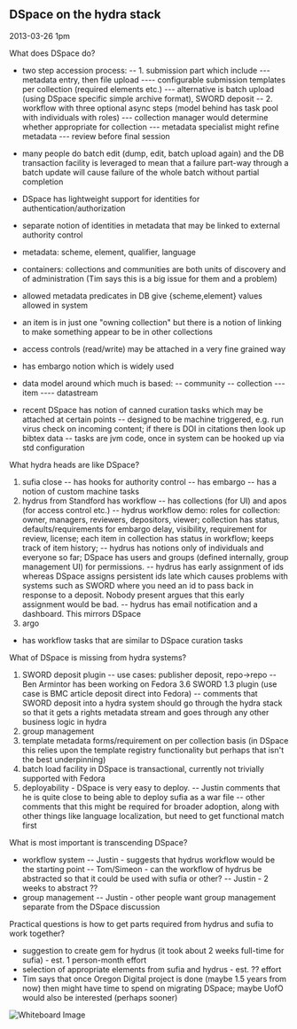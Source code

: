 DSpace on the hydra stack
-------------------------

2013-03-26 1pm

What does DSpace do?

- two step accession process:
-- 1. submission part which include
--- metadata entry, then file upload
---- configurable submission templates per collection (required elements etc.)
--- alternative is batch upload (using DSpace specific simple archive format), SWORD deposit
-- 2. workflow with three optional async steps (model behind has task pool with individuals with roles)
--- collection manager would determine whether appropriate for collection
--- metadata specialist might refine metadata
--- review before final session

- many people do batch edit (dump, edit, batch upload again) and the DB transaction facility is leveraged to mean that a failure part-way through a batch update will cause failure of the whole batch without partial completion

- DSpace has lightweight support for identities for authentication/authorization
- separate notion of identities in metadata that may be linked to external authority control

- metadata: scheme, element, qualifier, language
- containers: collections and communities are both units of discovery and of administration (Tim says this is a big issue for them and a problem)
- allowed metadata predicates in DB give {scheme,element} values allowed in system
- an item is in just one "owning collection" but there is a notion of linking to make something appear to be in other collections

- access controls (read/write) may be attached in a very fine grained way
- has embargo notion which is widely used

- data model around which much is based:
-- community
-- collection
--- item
---- datastream

- recent DSpace has notion of canned curation tasks which may be attached at certain points
-- designed to be machine triggered, e.g. run virus check on incoming content; if there is DOI in citations then look up bibtex data
-- tasks are jvm code, once in system can be hooked up via std configuration

What hydra heads are like DSpace?
1. sufia close
-- has hooks for authority control
-- has embargo
-- has a notion of custom machine tasks
2. hydrus from Standford has workflow
-- has collections (for UI) and apos (for access control etc.)
-- hydrus workflow demo: roles for collection: owner, managers, reviewers, depositors, viewer; collection has status, defaults/requirements for embargo delay, visibility, requirement for review, license; each item in collection has status in workflow; keeps track of item history;
-- hydrus has notions only of individuals and everyone so far; DSpace has users and groups (defined internally, group management UI) for permissions.
-- hydrus has early assignment of ids whereas DSpace assigns persistent ids late which causes problems with systems such as SWORD where you need an id to pass back in response to a deposit. Nobody present argues that this early assignment would be bad.
-- hydrus has email notification and a dashboard. This mirrors DSpace
3. argo
- has workflow tasks that are similar to DSpace curation tasks

What of DSpace is missing from hydra systems?
1. SWORD deposit plugin
-- use cases: publisher deposit, repo->repo
-- Ben Armintor has been working on Fedora 3.6 SWORD 1.3 plugin (use case is BMC article deposit direct into Fedora)
-- comments that SWORD deposit into a hydra system should go through the hydra stack so that it gets a rights metadata stream and goes through any other business logic in hydra
2. group management
3. template metadata forms/requirement on per collection basis (in DSpace this relies upon the template registry functionality but perhaps that isn't the best underpinning)
4. batch load facility in DSpace is transactional, currently not trivially supported with Fedora
5. deployability - DSpace is very easy to deploy.
-- Justin comments that he is quite close to being able to deploy sufia as a war file
-- other comments that this might be required for broader adoption, along with other things like language localization, but need to get functional match first

What is most important is transcending DSpace?
- workflow system
-- Justin - suggests that hydrus workflow would be the starting point
-- Tom/Simeon - can the workflow of hydrus be abstracted so that it could be used with sufia or other?
-- Justin - 2 weeks to abstract ??
- group management
-- Justin - other people want group management separate from the DSpace discussion

Practical questions is how to get parts required from hydrus and sufia to work together?
- suggestion to create gem for hydrus (it took about 2 weeks full-time for sufia) - est. 1 person-month effort
- selection of appropriate elements from sufia and hydrus - est. ?? effort
- Tim says that once Oregon Digital project is done (maybe 1.5 years from now) then might have time to spend on migrating DSpace; maybe UofO would also be interested (perhaps sooner)

![Whiteboard Image](https://raw.github.com/ldcx/ldcx-2013/master/sessions/dspace-on-hydra-stack.jpg)